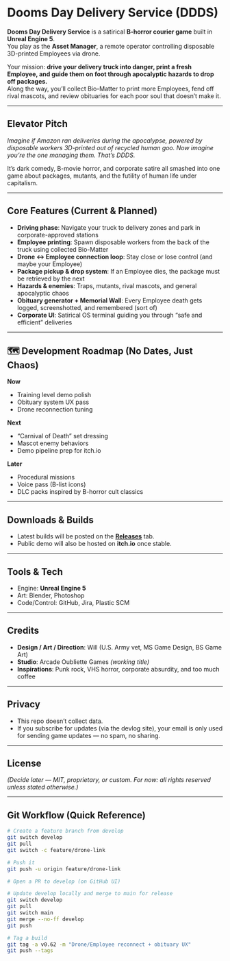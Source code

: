 # Dooms Day Delivery Service (DDDS)

**Dooms Day Delivery Service** is a satirical **B-horror courier game** built in **Unreal Engine 5**.  
You play as the **Asset Manager**, a remote operator controlling disposable 3D-printed Employees via drone.  

Your mission: **drive your delivery truck into danger, print a fresh Employee, and guide them on foot through apocalyptic hazards to drop off packages.**  
Along the way, you’ll collect Bio-Matter to print more Employees, fend off rival mascots, and review obituaries for each poor soul that doesn’t make it.  

---

## Elevator Pitch
*Imagine if Amazon ran deliveries during the apocalypse, powered by disposable workers 3D-printed out of recycled human goo. Now imagine you’re the one managing them. That’s DDDS.*  

It’s dark comedy, B-movie horror, and corporate satire all smashed into one game about packages, mutants, and the futility of human life under capitalism.  

---

## Core Features (Current & Planned)
-  **Driving phase**: Navigate your truck to delivery zones and park in corporate-approved stations  
-  **Employee printing**: Spawn disposable workers from the back of the truck using collected Bio-Matter  
-  **Drone ↔ Employee connection loop**: Stay close or lose control (and maybe your Employee)  
-  **Package pickup & drop system**: If an Employee dies, the package must be retrieved by the next  
-  **Hazards & enemies**: Traps, mutants, rival mascots, and general apocalyptic chaos  
-  **Obituary generator + Memorial Wall**: Every Employee death gets logged, screenshotted, and remembered (sort of)  
-  **Corporate UI**: Satirical OS terminal guiding you through “safe and efficient” deliveries  

---

## 🗺 Development Roadmap (No Dates, Just Chaos)

**Now**  
- Training level demo polish  
- Obituary system UX pass  
- Drone reconnection tuning  

**Next**  
- “Carnival of Death” set dressing  
- Mascot enemy behaviors  
- Demo pipeline prep for itch.io  

**Later**  
- Procedural missions  
- Voice pass (B-list icons)  
- DLC packs inspired by B-horror cult classics  

---

## Downloads & Builds
- Latest builds will be posted on the **[Releases](../../releases)** tab.  
- Public demo will also be hosted on **itch.io** once stable.  

---

## Tools & Tech
- Engine: **Unreal Engine 5**  
- Art: Blender, Photoshop  
- Code/Control: GitHub, Jira, Plastic SCM  

---

## Credits
- **Design / Art / Direction**: Will (U.S. Army vet, MS Game Design, BS Game Art)  
- **Studio**: Arcade Oubliette Games *(working title)*  
- **Inspirations**: Punk rock, VHS horror, corporate absurdity, and too much coffee  

---

## Privacy
- This repo doesn’t collect data.  
- If you subscribe for updates (via the devlog site), your email is only used for sending game updates — no spam, no sharing.  

---

## License
*(Decide later — MIT, proprietary, or custom. For now: all rights reserved unless stated otherwise.)*  

---

## Git Workflow (Quick Reference)
```bash
# Create a feature branch from develop
git switch develop
git pull
git switch -c feature/drone-link

# Push it
git push -u origin feature/drone-link

# Open a PR to develop (on GitHub UI)

# Update develop locally and merge to main for release
git switch develop
git pull
git switch main
git merge --no-ff develop
git push

# Tag a build
git tag -a v0.62 -m "Drone/Employee reconnect + obituary UX"
git push --tags
